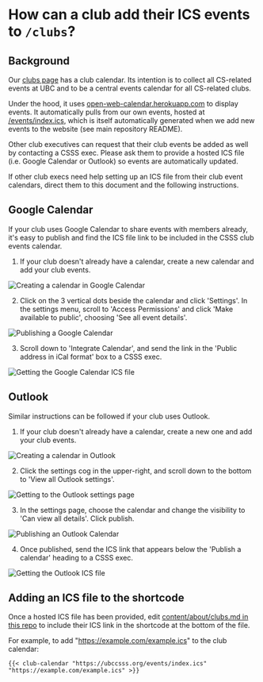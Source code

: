# How can a club add their ICS events to `/clubs`?

## Background
Our [clubs page](https://ubccsss.org/about/clubs/) has a club calendar. Its intention is to collect all CS-related events at UBC and to be a central events calendar for all CS-related clubs.

Under the hood, it uses [open-web-calendar.herokuapp.com](https://open-web-calendar.herokuapp.com/) to display events. It automatically pulls from our own events, hosted at [/events/index.ics](https://ubccsss.org/events/index.ics), which is itself automatically generated when we add new events to the website (see main repository README).

Other club executives can request that their club events be added as well by contacting a CSSS exec. Please ask them to provide a hosted ICS file (i.e. Google Calendar or Outlook) so events are automatically updated.

If other club execs need help setting up an ICS file from their club event calendars, direct them to this document and the following instructions.

## Google Calendar

If your club uses Google Calendar to share events with members already, it's easy to publish and find the ICS file link to be included in the CSSS club events calendar.

1. If your club doesn't already have a calendar, create a new calendar and add your club events.

![Creating a calendar in Google Calendar](./images/clubs-calendar-create-calendar.png)

2. Click on the 3 vertical dots beside the calendar and click 'Settings'. In the settings menu, scroll to 'Access Permissions' and click 'Make available to public', choosing 'See all event details'.

![Publishing a Google Calendar](./images/clubs-calendar-make-public.png)

3. Scroll down to 'Integrate Calendar', and send the link in the 'Public address in iCal format' box to a CSSS exec.

![Getting the Google Calendar ICS file](./images/clubs-calendar-get-ics.png)

## Outlook

Similar instructions can be followed if your club uses Outlook.

1. If your club doesn't already have a calendar, create a new one and add your club events.

![Creating a calendar in Outlook](./images/clubs-calendar-outlook-create-calendar.png)

2. Click the settings cog in the upper-right, and scroll down to the bottom to 'View all Outlook settings'.

![Getting to the Outlook settings page](./images/clubs-calendar-outlook-share-calendar.png)

3. In the settings page, choose the calendar and change the visibility to 'Can view all details'. Click publish.

![Publishing an Outlook Calendar](./images/clubs-calendar-outlook-get-ics.png)

4. Once published, send the ICS link that appears below the 'Publish a calendar' heading to a CSSS exec.

![Getting the Outlook ICS file](./images/clubs-calendar-outlook-ics-link.png)

## Adding an ICS file to the shortcode
Once a hosted ICS file has been provided, edit [content/about/clubs.md in this repo](https://github.com/ubccsss/ubccsss.org/blob/master/content/about/clubs.md) to include their ICS link in the shortcode at the bottom of the file.

For example, to add "https://example.com/example.ics" to the club calendar:
```
{{< club-calendar "https://ubccsss.org/events/index.ics" "https://example.com/example.ics" >}}
```

